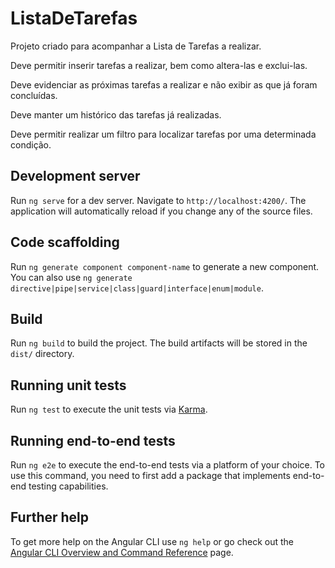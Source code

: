 # ListaDeTarefas

Projeto criado para acompanhar a Lista de Tarefas a realizar.

Deve permitir inserir tarefas a realizar, bem como altera-las e exclui-las.

Deve evidenciar as próximas tarefas a realizar e não exibir as que já foram concluídas.

Deve manter um histórico das tarefas já realizadas.

Deve permitir realizar um filtro para localizar tarefas por uma determinada condição.

## Development server

Run `ng serve` for a dev server. Navigate to `http://localhost:4200/`. The application will automatically reload if you change any of the source files.

## Code scaffolding

Run `ng generate component component-name` to generate a new component. You can also use `ng generate directive|pipe|service|class|guard|interface|enum|module`.

## Build

Run `ng build` to build the project. The build artifacts will be stored in the `dist/` directory.

## Running unit tests

Run `ng test` to execute the unit tests via [Karma](https://karma-runner.github.io).

## Running end-to-end tests

Run `ng e2e` to execute the end-to-end tests via a platform of your choice. To use this command, you need to first add a package that implements end-to-end testing capabilities.

## Further help

To get more help on the Angular CLI use `ng help` or go check out the [Angular CLI Overview and Command Reference](https://angular.io/cli) page.
